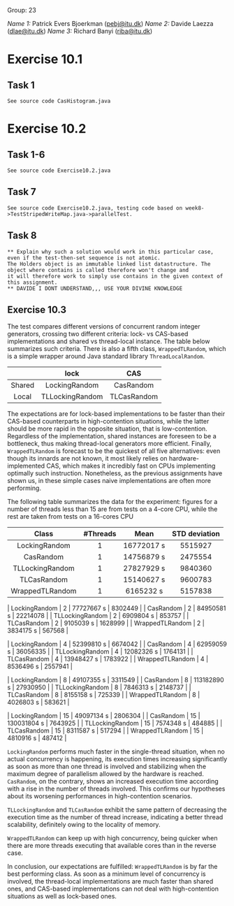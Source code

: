 Group: 23

*Name 1:* Patrick Evers Bjoerkman (pebj@itu.dk)
*Name 2:* Davide Laezza (dlae@itu.dk)
*Name 3:* Richard Banyi (riba@itu.dk)

# Exercise 10.1

## Task 1

    See source code CasHistogram.java

# Exercise 10.2

## Task 1-6
	See source code Exercise10.2.java

## Task 7
	See source code Exercise10.2.java, testing code based on week8->TestStripedWriteMap.java->parallelTest.

## Task 8
	** Explain why such a solution would work in this particular case, even if the test-then-set sequence is not atomic.
	The Holders object is an immutable linked list datastructure. The object where contains is called therefore won't change and
	it will therefore work to simply use contains in the given context of this assignment.
	** DAVIDE I DONT UNDERSTAND,,, USE YOUR DIVINE KNOWLEDGE

## Exercise 10.3
The test compares different versions of concurrent random integer generators,
crossing two different criteria: lock- vs CAS-based implementations and shared
vs thread-local instance. The table below summarizes such criteria. There is
also a fifth class, `WrappedTLRandom`, which is a simple wrapper around Java
standard library `ThreadLocalRandom`.

|        |      lock       |     CAS     |
|:------:|:---------------:|:-----------:|
| Shared | LockingRandom   | CasRandom   |
| Local  | TLLockingRandom | TLCasRandom |

The expectations are for lock-based implementations to be faster than their
CAS-based counterparts in high-contention situations, while the latter should
be more rapid in the opposite situation, that is low-contention. Regardless of
the implementation, shared instances are foreseen to be a bottleneck, thus
making thread-local generators more efficient. Finally, `WrappedTLRandom` is
forecast to be the quickest of all five alternatives: even though its innards
are not known, it most likely  relies on hardware-implemented CAS, which makes
it incredibly fast on CPUs implementing optimally such instruction. Nonetheless,
as the previous assignments have shown us, in these simple cases naive
implementations are often more performing.

The following table summarizes the data for the experiment: figures for a number
of threads less than 15 are from tests on a 4-core CPU, while the rest are taken
from tests on a 16-cores CPU

|      Class      | #Threads |     Mean    | STD deviation |
|:---------------:|:--------:|:-----------:|:-------------:|
| LockingRandom   |    1     | 16772017 s  |    5515927    |
| CasRandom       |    1     | 14756879 s  |    2475554    |
| TLLockingRandom |    1     | 27827929 s  |    9840360    |
| TLCasRandom     |    1     | 15140627 s  |    9600783    |
| WrappedTLRandom |    1     | 6165232  s  |    5157838    |

| LockingRandom   |    2     | 77727667 s  |    8302449    |
| CasRandom       |    2     | 84950581 s  |    22214078   |
| TLLockingRandom |    2     | 6909804 s   |    853757     |
| TLCasRandom     |    2     | 9105039 s   |    1628999    |
| WrappedTLRandom |    2     | 3834175 s   |    567568     |

| LockingRandom   |    4     | 52399810 s  |    6674042    |
| CasRandom       |    4     | 62959059 s  |    36056335   |
| TLLockingRandom |    4     | 12082326 s  |    1764131    |
| TLCasRandom     |    4     | 13948427 s  |    1783922    |
| WrappedTLRandom |    4     | 8536496 s   |    2557941    |

| LockingRandom   |    8     | 49107355 s  |    3311549    |
| CasRandom       |    8     | 113182890 s |    27930950   |
| TLLockingRandom |    8     | 7846313 s   |    2148737    |
| TLCasRandom     |    8     | 8155158 s   |    725339     |
| WrappedTLRandom |    8     | 4026803 s   |    583621     |

| LockingRandom   |    15    | 49097134 s  |    2806304    |
| CasRandom       |    15    | 130031804 s |    7643925    |
| TLLockingRandom |    15    | 7574348 s   |    484885     |
| TLCasRandom     |    15    | 8311587 s   |    517294     |
| WrappedTLRandom |    15    | 4810916 s   |    487412     |

`LockingRandom` performs much faster in the single-thread situation, when
no actual concurrency is happening, its execution times increasing
significantly as soon as more than one thread is involved and stabilizing
when the maximum degree of parallelism allowed by the hardware is reached.
`CasRandom`, on the contrary, shows an increased execution time according
with a rise in the number of threads involved. This confirms our hypotheses
about its worsening performances in high-contention scenarios.

`TLLockingRandom` and `TLCasRandom` exhibit the same pattern of decreasing the
execution time as the number of thread increase, indicating a better thread
scalability, definitely owing to the locality of memory.

`WrappedTLRandom` can keep up with high concurrency, being quicker when there
are more threads executing that available cores than in the reverse case.

In conclusion, our expectations are fulfilled: `WrappedTLRandom` is by far
the best performing class. As soon as a minimum level of concurrency is
involved, the thread-local implementations are much faster than shared ones,
and CAS-based implementations can not deal with high-contention situations
as well as lock-based ones.
